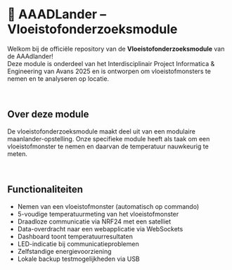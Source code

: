 # 🌌 AAADLander – Vloeistofonderzoeksmodule

Welkom bij de officiële repository van de **Vloeistofonderzoeksmodule** van de AAAdlander!  
Deze module is onderdeel van het Interdisciplinair Project Informatica & Engineering van Avans 2025 en is ontworpen om vloeistofmonsters te nemen en te analyseren op locatie.

<br>

## Over deze module

De vloeistofonderzoeksmodule maakt deel uit van een modulaire maanlander-opstelling. Onze specifieke module heeft als taak om een vloeistofmonster te nemen en daarvan de temperatuur nauwkeurig te meten.

<br>

## Functionaliteiten

- Nemen van een vloeistofmonster (automatisch op commando)  
- 5-voudige temperatuurmeting van het vloeistofmonster  
- Draadloze communicatie via NRF24 met een satelliet  
- Data-overdracht naar een webapplicatie via WebSockets  
- Dashboard toont temperatuurresultaten  
- LED-indicatie bij communicatieproblemen  
- Zelfstandige energievoorziening  
- Lokale backup testmogelijkheden via USB  
